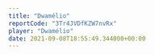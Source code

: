 ```yaml
---
title: "Dwamélio"
reportCode: "3Tr4JVDfKZW7nvRx"
player: "Dwamélio"
date: 2021-09-08T18:55:49.344000+00:00
---
```

